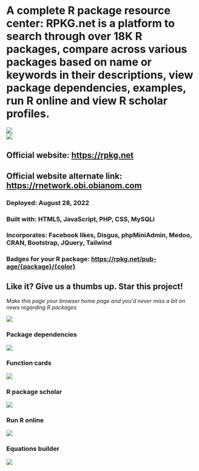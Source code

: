 # A complete R package resource center: RPKG.net is a platform to search through over 18K R packages, compare across various packages based on name or keywords in their descriptions, view package dependencies, examples, run R online and view R scholar profiles.

![](https://rpkg.net/assets/logo2.png)  
![](https://rpkg.net/assets/logo3.webp)

## Official website: https://rpkg.net
## Official website alternate link: https://rnetwork.obi.obianom.com
### Deployed: August 28, 2022
### Built with: HTML5, JavaScript, PHP, CSS, MySQLi
### Incorporates: Facebook likes, Disgus, phpMiniAdmin, Medoo, CRAN, Bootstrap, JQuery, Tailwind

### Badges for your R package: https://rpkg.net/pub-age/{package}/{color}

## Like it? Give us a thumbs up. Star this project!

_Make this page your browser home page and you'd never miss a bit on news regarding R packages_

![](https://rnetwork.obi.obianom.com/assets/rnetwork-2.png)

### Package dependencies
![](https://depends.rpkg.net/assets/rpackagedependency2.gif)

### Function cards
![](https://cards.rpkg.net/assets/function-card.png)

### R package scholar
![](https://scholar.rpkg.net/assets/SCHOLAR-RPKG.png)

### Run R online
![](https://rpkg.net/assets/projectr2.png)

### Equations builder
![](https://equations.rpkg.net/images/rpkg-equation.png)
